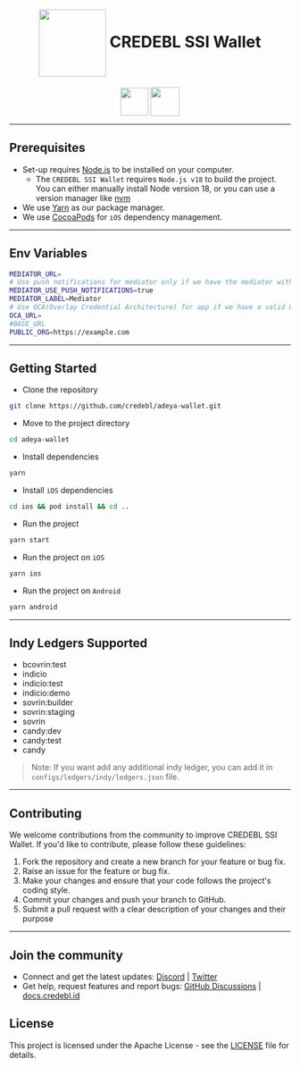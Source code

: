<div align="center">
  <h1><img align="center" src="./assets/adeya.png" height="120" /> CREDEBL SSI Wallet</h1>

<a align="center" href="https://play.google.com/store/apps/details?id=id.credebl.adeya"><img align="center" src="./assets/store_badge_android.png" height="50" /></a>
<a align="center" href="https://apps.apple.com/in/app/adeya-ssi-wallet/id6463845498"><img align="center" src="./assets/store_badge_apple.png" height="52" /></a>

</div>

---

## Prerequisites

- Set-up requires [Node.js](https://nodejs.org/en/download/) to be installed on your computer.
  - The `CREDEBL SSI Wallet` requires `Node.js v18` to build the project. You can either manually install Node version 18, or you can use a version manager like [nvm](https://github.com/nvm-sh/nvm)
- We use [Yarn](https://yarnpkg.com) as our package manager.
- We use [CocoaPods](https://cocoapods.org/) for `iOS` dependency management.

---

## Env Variables

```bash
MEDIATOR_URL=
# Use push notifications for mediator only if we have the mediator with push notification enabled
MEDIATOR_USE_PUSH_NOTIFICATIONS=true
MEDIATOR_LABEL=Mediator
# Use OCA(Overlay Credential Architecture) for app if we have a valid OCA url with json file
OCA_URL=
#BASE_URL
PUBLIC_ORG=https://example.com
```

---

## Getting Started

- Clone the repository

```bash
git clone https://github.com/credebl/adeya-wallet.git
```

- Move to the project directory

```bash
cd adeya-wallet
```

- Install dependencies

```bash
yarn
```

- Install `iOS` dependencies

```bash
cd ios && pod install && cd ..
```

- Run the project

```bash
yarn start
```

- Run the project on `iOS`

```bash
yarn ios
```

- Run the project on `Android`

```bash
yarn android
```

---

## Indy Ledgers Supported

- bcovrin:test
- indicio
- indicio:test
- indicio:demo
- sovrin:builder
- sovrin:staging
- sovrin
- candy:dev
- candy:test
- candy

> Note: If you want add any additional indy ledger, you can add it in `configs/ledgers/indy/ledgers.json` file.

---

## Contributing

We welcome contributions from the community to improve CREDEBL SSI Wallet. If you'd like to contribute, please follow these guidelines:

1. Fork the repository and create a new branch for your feature or bug fix.
2. Raise an issue for the feature or bug fix.
3. Make your changes and ensure that your code follows the project's coding style.
4. Commit your changes and push your branch to GitHub.
5. Submit a pull request with a clear description of your changes and their purpose

---

## Join the community

* Connect and get the latest updates: <a href="https://discord.gg/w4hnQT7NJG">Discord</a> | <a href="https://twitter.com/credebl" target="_blank">Twitter</a>
* Get help, request features and report bugs: <a href="https://github.com/orgs/credebl/discussions" target="_blank">GitHub Discussions</a> | <a href="https://docs.credebl.id" target="_blank">docs.credebl.id</a>



## License

This project is licensed under the Apache License - see the [LICENSE](./LICENSE.md) file for details.
